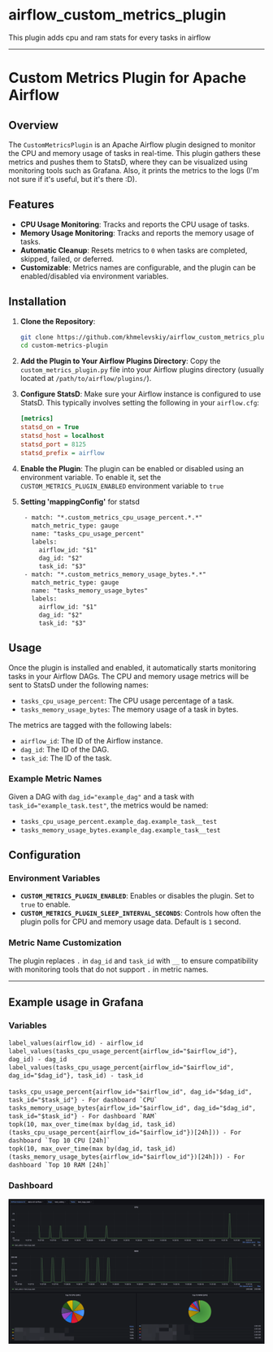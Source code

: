 # airflow_custom_metrics_plugin

This plugin adds cpu and ram stats for every tasks in airflow

---

# Custom Metrics Plugin for Apache Airflow

## Overview

The `CustomMetricsPlugin` is an Apache Airflow plugin designed to monitor the CPU and memory usage of tasks in
real-time. This plugin gathers these metrics and pushes them to StatsD, where they can be visualized using monitoring
tools such as Grafana. Also, it prints the metrics to the logs (I'm not sure if it's useful, but it's there :D).

## Features

- **CPU Usage Monitoring**: Tracks and reports the CPU usage of tasks.
- **Memory Usage Monitoring**: Tracks and reports the memory usage of tasks.
- **Automatic Cleanup**: Resets metrics to `0` when tasks are completed, skipped, failed, or deferred.
- **Customizable**: Metrics names are configurable, and the plugin can be enabled/disabled via environment variables.

## Installation

1. **Clone the Repository**:
   ```bash
   git clone https://github.com/khmelevskiy/airflow_custom_metrics_plugin.git
   cd custom-metrics-plugin
   ```

2. **Add the Plugin to Your Airflow Plugins Directory**:
   Copy the `custom_metrics_plugin.py` file into your Airflow plugins directory (usually located at
   `/path/to/airflow/plugins/`).

3. **Configure StatsD**:
   Make sure your Airflow instance is configured to use StatsD. This typically involves setting the following in your
   `airflow.cfg`:

   ```ini
   [metrics]
   statsd_on = True
   statsd_host = localhost
   statsd_port = 8125
   statsd_prefix = airflow
   ```

4. **Enable the Plugin**:
   The plugin can be enabled or disabled using an environment variable. To enable it, set the
   `CUSTOM_METRICS_PLUGIN_ENABLED` environment variable to `true`

5. **Setting 'mappingConfig'** for statsd
   ```
    - match: "*.custom_metrics_cpu_usage_percent.*.*"
      match_metric_type: gauge
      name: "tasks_cpu_usage_percent"
      labels:
        airflow_id: "$1"
        dag_id: "$2"
        task_id: "$3"
    - match: "*.custom_metrics_memory_usage_bytes.*.*"
      match_metric_type: gauge
      name: "tasks_memory_usage_bytes"
      labels:
        airflow_id: "$1"
        dag_id: "$2"
        task_id: "$3"
   ```

## Usage

Once the plugin is installed and enabled, it automatically starts monitoring tasks in your Airflow DAGs. The CPU and
memory usage metrics will be sent to StatsD under the following names:

- `tasks_cpu_usage_percent`: The CPU usage percentage of a task.
- `tasks_memory_usage_bytes`: The memory usage of a task in bytes.

The metrics are tagged with the following labels:

- `airflow_id`: The ID of the Airflow instance.
- `dag_id`: The ID of the DAG.
- `task_id`: The ID of the task.

### Example Metric Names

Given a DAG with `dag_id="example_dag"` and a task with `task_id="example_task.test"`, the metrics would be named:

- `tasks_cpu_usage_percent.example_dag.example_task__test`
- `tasks_memory_usage_bytes.example_dag.example_task__test`

## Configuration

### Environment Variables

- **`CUSTOM_METRICS_PLUGIN_ENABLED`**: Enables or disables the plugin. Set to `true` to enable.
- **`CUSTOM_METRICS_PLUGIN_SLEEP_INTERVAL_SECONDS`**: Controls how often the plugin polls for CPU and memory usage data.
  Default is `1` second.

### Metric Name Customization

The plugin replaces `.` in `dag_id` and `task_id` with `__` to ensure compatibility with monitoring tools that do not
support `.` in metric names.

---

## Example usage in Grafana

### Variables

```
label_values(airflow_id) - airflow_id
label_values(tasks_cpu_usage_percent{airflow_id="$airflow_id"}, dag_id) - dag_id
label_values(tasks_cpu_usage_percent{airflow_id="$airflow_id", dag_id="$dag_id"}, task_id) - task_id

tasks_cpu_usage_percent{airflow_id="$airflow_id", dag_id="$dag_id", task_id="$task_id"} - For dashboard `CPU`
tasks_memory_usage_bytes{airflow_id="$airflow_id", dag_id="$dag_id", task_id="$task_id"} - For dashboard `RAM`
topk(10, max_over_time(max by(dag_id, task_id) (tasks_cpu_usage_percent{airflow_id="$airflow_id"})[24h])) - For dashboard `Top 10 CPU [24h]`
topk(10, max_over_time(max by(dag_id, task_id) (tasks_memory_usage_bytes{airflow_id="$airflow_id"})[24h])) - For dashboard `Top 10 RAM [24h]`
```

### Dashboard

![img.png](img.png)
